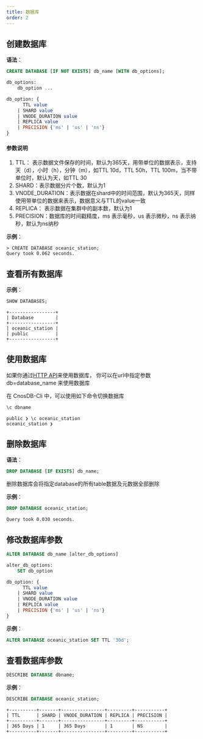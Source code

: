 ```yaml
---
title: 数据库
order: 2
---
```


## **创建数据库**

**语法**：
```sql
CREATE DATABASE [IF NOT EXISTS] db_name [WITH db_options];

db_options:
    db_option ...

db_option: {
      TTL value
    | SHARD value
    | VNODE_DURATION value
    | REPLICA value
    | PRECISION {'ms' | 'us' | 'ns'}
}
```

#### 参数说明

1. TTL： 表示数据文件保存的时间，默认为365天，用带单位的数据表示，支持天（d），小时（h），分钟（m），如TTL 10d，TTL 50h，TTL 100m，当不带单位时，默认为天，如TTL 30
2. SHARD：表示数据分片个数，默认为1
3. VNODE_DURATION：表示数据在shard中的时间范围，默认为365天，同样使用带单位的数据来表示，数据意义与TTL的value一致
4. REPLICA： 表示数据在集群中的副本数，默认为1
5. PRECISION：数据库的时间戳精度，ms 表示毫秒，us 表示微秒，ns 表示纳秒，默认为ns纳秒

**示例**：
```
> CREATE DATABASE oceanic_station;
Query took 0.062 seconds.
```

## 查看所有数据库
**示例**：

```sql
SHOW DATABASES;
```
    +-----------------+
    | Database        |
    +-----------------+
    | oceanic_station |
    | public          |
    +-----------------+
## **使用数据库**
如果你通过[HTTP API](../%23application/api.md)来使用数据库，
你可以在url中指定参数db=database_name 来使用数据库


在 CnosDB-Cli 中，可以使用如下命令切换数据库
```sql
\c dbname
```
    public ❯ \c oceanic_station
    oceanic_station ❯

## 删除数据库
**语法**：
```sql
DROP DATABASE [IF EXISTS] db_name;
```
删除数据库会将指定database的所有table数据及元数据全部删除

**示例**：
```sql
DROP DATABASE oceanic_station;
```
    Query took 0.030 seconds.

## **修改数据库参数**
```sql
ALTER DATABASE db_name [alter_db_options]

alter_db_options:
    SET db_option

db_option: {
      TTL value
    | SHARD value
    | VNODE_DURATION value
    | REPLICA value
    | PRECISION {'ms' | 'us' | 'ns'}
}
```
**示例**：
```sql
ALTER DATABASE oceanic_station SET TTL '30d';
```
## **查看数据库参数**
```sql
DESCRIBE DATABASE dbname;
```
**示例**：
```sql
DESCRIBE DATABASE oceanic_station;
```
    +----------+-------+----------------+---------+-----------+
    | TTL      | SHARD | VNODE_DURATION | REPLICA | PRECISION |
    +----------+-------+----------------+---------+-----------+
    | 365 Days | 1     | 365 Days       | 1       | NS        |
    +----------+-------+----------------+---------+-----------+
